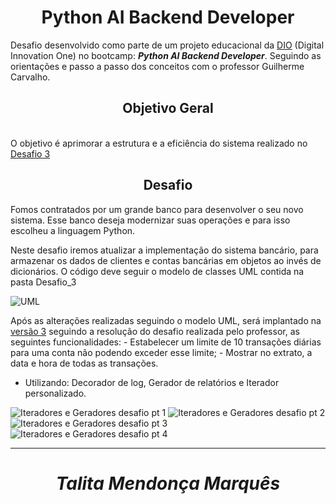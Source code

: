 # <div align="center">Python AI Backend Developer </div>

Desafio desenvolvido como parte de um projeto educacional da [DIO](https://www.dio.me/sign-up?ref=13JYL0Y2AV) (Digital Innovation One) no bootcamp: **_Python AI Backend Developer_**. Seguindo as orientações e passo a passo dos conceitos com o professor Guilherme Carvalho.


## <div align="center"> Objetivo Geral</div>

<br>O objetivo é aprimorar a estrutura e a eficiência do sistema realizado no [Desafio 3](https://github.com/skyzinha-chan/Python-AI-Backend-Developer-Desafios/blob/main/Desafio_3/Desafio_3_v2.py)

## <div align="center"> Desafio</div>


Fomos contratados por um grande banco para desenvolver o
seu novo sistema. Esse banco deseja modernizar suas
operações e para isso escolheu a linguagem Python. 

Neste desafio iremos atualizar a implementação do sistema bancário, para armazenar os dados de clientes e contas bancárias em objetos ao invés de dicionários. O código deve seguir o modelo de classes UML contida na pasta Desafio_3

![UML](https://github.com/skyzinha-chan/Python-AI-Backend-Developer-Desafios/blob/main/Desafio_3/Modelando%20o%20Sistema%20Banc%C3%A1rio%20em%20POO%20com%20Python.png)

Após as alterações realizadas seguindo o modelo UML, será implantado na [versão 3]() seguindo a resolução do desafio realizada pelo professor, as seguintes funcionalidades:
    - Estabelecer um limite de 10 transações diárias para uma conta não podendo exceder esse limite;
    - Mostrar no extrato, a data e hora de todas as transações.
- Utilizando: Decorador de log, Gerador de relatórios e Iterador personalizado.

![Iteradores e Geradores desafio pt 1]()
![Iteradores e Geradores desafio pt 2]()
![Iteradores e Geradores desafio pt 3]()
![Iteradores e Geradores desafio pt 4]()

***
# <div align="center"> **_Talita Mendonça Marquês_** </div>


















